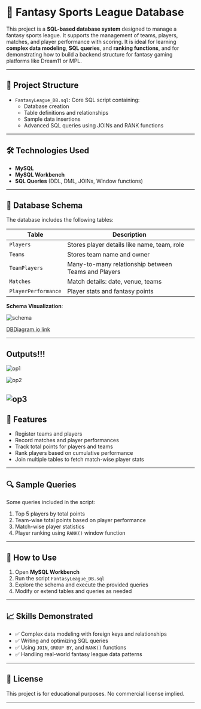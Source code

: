 # 🏏 Fantasy Sports League Database

This project is a **SQL-based database system** designed to manage a fantasy sports league. It supports the management of teams, players, matches, and player performance with scoring. It is ideal for learning **complex data modeling**, **SQL queries**, and **ranking functions**, and for demonstrating how to build a backend structure for fantasy gaming platforms like Dream11 or MPL.

---

## 📁 Project Structure

- `FantasyLeague_DB.sql`: Core SQL script containing:
  - Database creation
  - Table definitions and relationships
  - Sample data insertions
  - Advanced SQL queries using JOINs and RANK functions

---

## 🛠️ Technologies Used

- **MySQL**
- **MySQL Workbench**
- **SQL Queries** (DDL, DML, JOINs, Window functions)

---

## 🧩 Database Schema

The database includes the following tables:

| Table              | Description                            |
|-------------------|----------------------------------------|
| `Players`          | Stores player details like name, team, role |
| `Teams`            | Stores team name and owner            |
| `TeamPlayers`      | Many-to-many relationship between Teams and Players |
| `Matches`          | Match details: date, venue, teams     |
| `PlayerPerformance`| Player stats and fantasy points       |

**Schema Visualization**: 

![schema](https://github.com/user-attachments/assets/8a8d25f0-64ef-4c51-84d4-c61f29cd9f6f)

[DBDiagram.io link](https://dbdiagram.io/d/FantasyLeague-682e09f0b9f7446da38e5e01)

---
## Outputs!!!

![op1](https://github.com/user-attachments/assets/463bfdc7-7322-4bc1-b6c7-f2bd03b4e5b2)

![op2](https://github.com/user-attachments/assets/2e7e93a8-629e-4cfc-9aa1-97fe3ece87bc)

![op3](https://github.com/user-attachments/assets/48cabaa0-f4ac-4800-8a0b-362684385a31)
---

## 🚀 Features

- Register teams and players
- Record matches and player performances
- Track total points for players and teams
- Rank players based on cumulative performance
- Join multiple tables to fetch match-wise player stats

---

## 🔍 Sample Queries

Some queries included in the script:

1. Top 5 players by total points
2. Team-wise total points based on player performance
3. Match-wise player statistics
4. Player ranking using `RANK()` window function

---

## 🧪 How to Use

1. Open **MySQL Workbench**
2. Run the script `FantasyLeague_DB.sql`
3. Explore the schema and execute the provided queries
4. Modify or extend tables and queries as needed

---

## 📈 Skills Demonstrated

- ✅ Complex data modeling with foreign keys and relationships
- ✅ Writing and optimizing SQL queries
- ✅ Using `JOIN`, `GROUP BY`, and `RANK()` functions
- ✅ Handling real-world fantasy league data patterns


---

## 📄 License

This project is for educational purposes. No commercial license implied.

---
